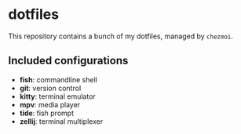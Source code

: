 # dotfiles

This repository contains a bunch of my dotfiles, managed by `chezmoi`.

## Included configurations

* **fish**: commandline shell
* **git**: version control
* **kitty**: terminal emulator
* **mpv**: media player
* **tide**: fish prompt
* **zellij**: terminal multiplexer
